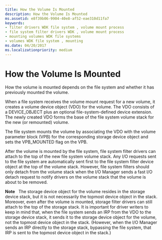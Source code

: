 ```yaml
---
title: How the Volume Is Mounted
description: How the Volume Is Mounted
ms.assetid: e8f39b06-9904-40e8-af52-eae310d11fa7
keywords:
- filter drivers WDK file system , volume mount process
- file system filter drivers WDK , volume mount process
- mounting volumes WDK file systems
- volumes WDK file system , mounting
ms.date: 04/20/2017
ms.localizationpriority: medium
---
```


# How the Volume Is Mounted


How the volume is mounted depends on the file system and whether it has previously mounted the volume.

When a file system receives the volume mount request for a new volume, it creates a volume device object (VDO) for the volume. The VDO consists of a DEVICE\_OBJECT plus an optional file-system-defined device extension. The newly created VDO forms the base of the file system volume stack for the new (or remounted) volume.

The file system mounts the volume by associating the VDO with the volume parameter block (VPB) for the corresponding storage device object and sets the VPB\_MOUNTED flag on the VPB.

After the volume is mounted by the file system, file system filter drivers can attach to the top of the new file system volume stack. Any I/O requests sent to the file system are automatically sent first to the file system filter device object at the top of the volume stack. However, file system filters should only detach from the volume stack when the I/O Manager sends a fast I/O detach request to notify drivers on the volume stack that the volume is about to be removed.

**Note**   The storage device object for the volume resides in the storage device stack, but it is not necessarily the topmost device object in the stack. Moreover, even after the volume is mounted, storage filter drivers can still attach to the top of the storage stack. It is important for driver writers to keep in mind that, when the file system sends an IRP from the VDO to the storage device stack, it sends it to the storage device object for the volume, not the topmost device object in the stack. (However, when the I/O Manager sends an IRP directly to the storage stack, bypassing the file system, that IRP is sent to the topmost device object in the stack.)

 

 

 




